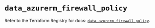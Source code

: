 # `data_azurerm_firewall_policy`

Refer to the Terraform Registry for docs: [`data_azurerm_firewall_policy`](https://registry.terraform.io/providers/hashicorp/azurerm/4.45.1/docs/data-sources/firewall_policy).
